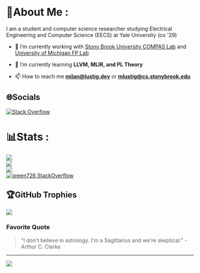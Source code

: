 # 💫About Me :
 I am a student and computer science researcher studying Electrical Engineering and Computer Science (EECS) at Yale University (co '29)

- 🔭 I’m currently working with [Stony Brook University COMPAS Lab](https://compas.cs.stonybrook.edu/) and [University of Michigan FP Lab](https://neurocy.notion.site/Future-of-Programming-Lab-241d162461a04064ae1fd9ae32bf4cb1)

- 🌱 I’m currently learning **LLVM, MLIR, and PL Theory**

- 📫 How to reach me **milan@lustig.dev** or **mlustig@cs.stonybrook.edu**


## 🌐Socials
[![Stack Overflow](https://img.shields.io/badge/-Stackoverflow-FE7A16?logo=stack-overflow&logoColor=white&style=for-the-badge)](https://stackoverflow.com/users/13550188)

# 📊Stats :
![](https://github-readme-stats.vercel.app/api?username=green726&theme=nord&hide_border=false&include_all_commits=false&count_private=false)<br/>
![](https://github-readme-streak-stats.herokuapp.com/?user=green726&theme=nord&hide_border=false)<br/>
![](https://github-readme-stats.vercel.app/api/top-langs/?username=green726&theme=nord&hide_border=false&include_all_commits=false&count_private=false&layout=compact)<br/>
[![green726 StackOverflow](https://github-readme-stackoverflow.vercel.app/?userID=13550188&theme=dark)](https://stackoverflow.com/users/13550188/green726)

## 🏆GitHub Trophies
![](https://github-profile-trophy.vercel.app/?username=green726&theme=nord&no-frame=false&no-bg=false&margin-w=4)

### Favorite Quote
> "I don't believe in astrology. I'm a Sagittarius and we're skeptical." - Arthur C. Clarke

---
[![](https://visitcount.itsvg.in/api?id=green726&icon=0&color=0)](https://visitcount.itsvg.in)

 <!-- ## 💰You can help me by Donating
  [![BuyMeACoffee](https://img.shields.io/badge/Buy%20Me%20a%20Coffee-ffdd00?style=for-the-badge&logo=buy-me-a-coffee&logoColor=black)](https://buymeacoffee.com/green726) 

  -->
